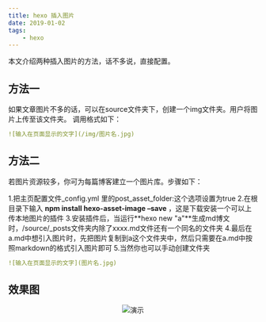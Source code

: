 ```yaml
---
title: hexo 插入图片
date: 2019-01-02
tags:
    - hexo
---
```

本文介绍两种插入图片的方法，话不多说，直接配置。
## 方法一
如果文章图片不多的话，可以在source文件夹下，创建一个img文件夹。用户将图片上传至该文件夹。
调用格式如下：
```yaml
![输入在页面显示的文字](/img/图片名.jpg)
```
## 方法二
若图片资源较多，你可为每篇博客建立一个图片库。步骤如下：

1.把主页配置文件_config.yml 里的post_asset_folder:这个选项设置为true
2.在根目录下输入 **npm install hexo-asset-image –save** ，这是下载安装一个可以上传本地图片的插件
3.安装插件后，当运行**hexo new "a"**生成md博文时，/source/_posts文件夹内除了xxxx.md文件还有一个同名的文件夹
4.最后在a.md中想引入图片时，先把图片复制到a这个文件夹中，然后只需要在a.md中按照markdown的格式引入图片即可
5.当然你也可以手动创建文件夹
```yaml
![输入在页面显示的文字](图片名.jpg)
```
## 效果图
<div align=center>

![演示](/img/ms.jpg)
</div>
